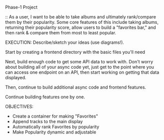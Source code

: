 Phase-1 Project

:: As a user, I want to be able to take albums and ultimately rank/compare them by their popularity. Some core features of this include taking albums, returning their popularity score, allow users to build a "favorites bar," and then rank & compare them from most to least popular. 


EXECUTION:
Describe/sketch your ideas (use diagrams!).

Start by creating a frontend directory with the basic files you'll need

Next, build enough code to get some API data to work with. Don't worry about building all of your async code yet, just get to the point where you can access one endpoint on an API, then start working on getting that data displayed.

Then, continue to build additional async code and frontend features.

Continue building features one by one.


OBJECTIVES:
- Create a container for making "Favorites"
- Append tracks to the main display
- Automatically rank Favorites by popularity
- Make Popularity dynamic and adjustable 